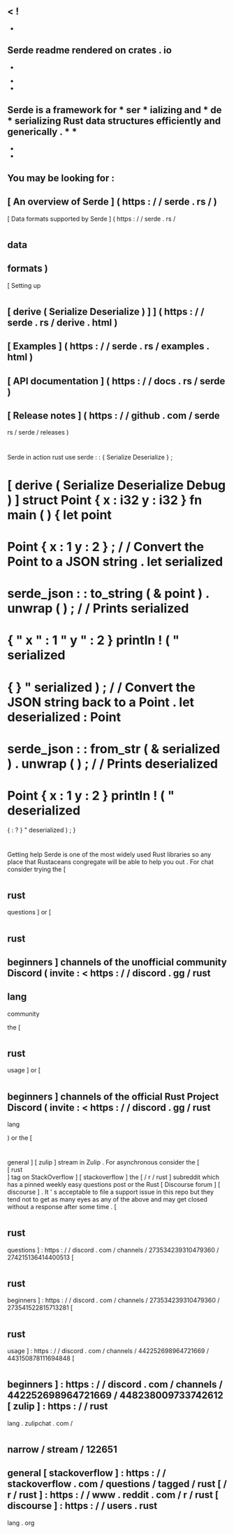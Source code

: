 <
!
-
-
Serde
readme
rendered
on
crates
.
io
-
-
>
*
*
Serde
is
a
framework
for
*
ser
*
ializing
and
*
de
*
serializing
Rust
data
structures
efficiently
and
generically
.
*
*
-
-
-
You
may
be
looking
for
:
-
[
An
overview
of
Serde
]
(
https
:
/
/
serde
.
rs
/
)
-
[
Data
formats
supported
by
Serde
]
(
https
:
/
/
serde
.
rs
/
#
data
-
formats
)
-
[
Setting
up
#
[
derive
(
Serialize
Deserialize
)
]
]
(
https
:
/
/
serde
.
rs
/
derive
.
html
)
-
[
Examples
]
(
https
:
/
/
serde
.
rs
/
examples
.
html
)
-
[
API
documentation
]
(
https
:
/
/
docs
.
rs
/
serde
)
-
[
Release
notes
]
(
https
:
/
/
github
.
com
/
serde
-
rs
/
serde
/
releases
)
#
#
Serde
in
action
rust
use
serde
:
:
{
Serialize
Deserialize
}
;
#
[
derive
(
Serialize
Deserialize
Debug
)
]
struct
Point
{
x
:
i32
y
:
i32
}
fn
main
(
)
{
let
point
=
Point
{
x
:
1
y
:
2
}
;
/
/
Convert
the
Point
to
a
JSON
string
.
let
serialized
=
serde_json
:
:
to_string
(
&
point
)
.
unwrap
(
)
;
/
/
Prints
serialized
=
{
"
x
"
:
1
"
y
"
:
2
}
println
!
(
"
serialized
=
{
}
"
serialized
)
;
/
/
Convert
the
JSON
string
back
to
a
Point
.
let
deserialized
:
Point
=
serde_json
:
:
from_str
(
&
serialized
)
.
unwrap
(
)
;
/
/
Prints
deserialized
=
Point
{
x
:
1
y
:
2
}
println
!
(
"
deserialized
=
{
:
?
}
"
deserialized
)
;
}
#
#
Getting
help
Serde
is
one
of
the
most
widely
used
Rust
libraries
so
any
place
that
Rustaceans
congregate
will
be
able
to
help
you
out
.
For
chat
consider
trying
the
[
#
rust
-
questions
]
or
[
#
rust
-
beginners
]
channels
of
the
unofficial
community
Discord
(
invite
:
<
https
:
/
/
discord
.
gg
/
rust
-
lang
-
community
>
the
[
#
rust
-
usage
]
or
[
#
beginners
]
channels
of
the
official
Rust
Project
Discord
(
invite
:
<
https
:
/
/
discord
.
gg
/
rust
-
lang
>
)
or
the
[
#
general
]
[
zulip
]
stream
in
Zulip
.
For
asynchronous
consider
the
[
\
[
rust
\
]
tag
on
StackOverflow
]
[
stackoverflow
]
the
[
/
r
/
rust
]
subreddit
which
has
a
pinned
weekly
easy
questions
post
or
the
Rust
[
Discourse
forum
]
[
discourse
]
.
It
'
s
acceptable
to
file
a
support
issue
in
this
repo
but
they
tend
not
to
get
as
many
eyes
as
any
of
the
above
and
may
get
closed
without
a
response
after
some
time
.
[
#
rust
-
questions
]
:
https
:
/
/
discord
.
com
/
channels
/
273534239310479360
/
274215136414400513
[
#
rust
-
beginners
]
:
https
:
/
/
discord
.
com
/
channels
/
273534239310479360
/
273541522815713281
[
#
rust
-
usage
]
:
https
:
/
/
discord
.
com
/
channels
/
442252698964721669
/
443150878111694848
[
#
beginners
]
:
https
:
/
/
discord
.
com
/
channels
/
442252698964721669
/
448238009733742612
[
zulip
]
:
https
:
/
/
rust
-
lang
.
zulipchat
.
com
/
#
narrow
/
stream
/
122651
-
general
[
stackoverflow
]
:
https
:
/
/
stackoverflow
.
com
/
questions
/
tagged
/
rust
[
/
r
/
rust
]
:
https
:
/
/
www
.
reddit
.
com
/
r
/
rust
[
discourse
]
:
https
:
/
/
users
.
rust
-
lang
.
org
